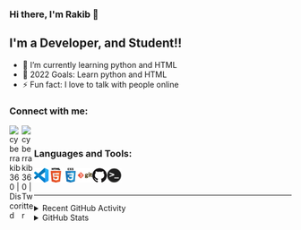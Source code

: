 ### Hi there, I'm Rakib 👋

## I'm a Developer, and Student!!

- 🌱 I’m currently learning python and HTML
- 🥅 2022 Goals: Learn python and HTML
- ⚡ Fun fact: I love to talk with people online

### Connect with me:
[<img align="left" alt="cyberrakib360 | Discord" width="22px" src="https://cdn.jsdelivr.net/npm/simple-icons@5/icons/discord.svg" />][discord]
[<img align="left" alt="cyberrakib360 | Twitter" width="22px" src="https://cdn.jsdelivr.net/npm/simple-icons@v3/icons/twitter.svg" />][twitter]


<br />

### Languages and Tools:

[<img align="left" alt="Visual Studio Code" width="26px" src="https://raw.githubusercontent.com/github/explore/80688e429a7d4ef2fca1e82350fe8e3517d3494d/topics/visual-studio-code/visual-studio-code.png" />][webdevplaylist]
[<img align="left" alt="HTML5" width="26px" src="https://raw.githubusercontent.com/github/explore/80688e429a7d4ef2fca1e82350fe8e3517d3494d/topics/html/html.png" />][webdevplaylist]
[<img align="left" alt="CSS3" width="26px" src="https://raw.githubusercontent.com/github/explore/80688e429a7d4ef2fca1e82350fe8e3517d3494d/topics/css/css.png" />][cssplaylist]
[<img align="left" alt="Git" width="26px" src="https://raw.githubusercontent.com/github/explore/80688e429a7d4ef2fca1e82350fe8e3517d3494d/topics/git/git.png" />][webdevplaylist]
[<img align="left" alt="GitHub" width="26px" src="https://raw.githubusercontent.com/github/explore/78df643247d429f6cc873026c0622819ad797942/topics/github/github.png" />][webdevplaylist]
[<img align="left" alt="Terminal" width="26px" src="https://raw.githubusercontent.com/github/explore/80688e429a7d4ef2fca1e82350fe8e3517d3494d/topics/terminal/terminal.png" />][webdevplaylist]

<br />
<br />

---

<details>
  <summary>Recent GitHub Activity</summary>
  
<!--START_SECTION:activity-->
1.  [cyberrakib360/Notifier](https://github.com/cyberrakib360/Notifier)
<!--END_SECTION:activity-->

</details>

<details>
  <summary>GitHub Stats</summary>

  <img align="left" alt="codeSTACKr's GitHub Stats" src="https://github-readme-stats.codestackr.vercel.app/api?username=codeSTACKr&show_icons=true&hide_border=true" />


</details>

[course]: http://vsCodeHero.com
[twitter]: https://twitter.com/cyber_rakib
[discord]: https://discordapp.com/users/562479512105779202
[webdevplaylist]: https://www.youtube.com/watch?v=dQw4w9WgXcQ
[jsplaylist]: https://www.youtube.com/playlist?list=PLkwxH9e_vrALRJKu7wfXby3MKeflhTu6B
[cssplaylist]: https://www.youtube.com/watch?v=dQw4w9WgXcQ
[reactplaylist]: https://www.youtube.com/watch?v=dQw4w9WgXcQ
[astar777]: https://discordapp.com/users/660346559094849566
